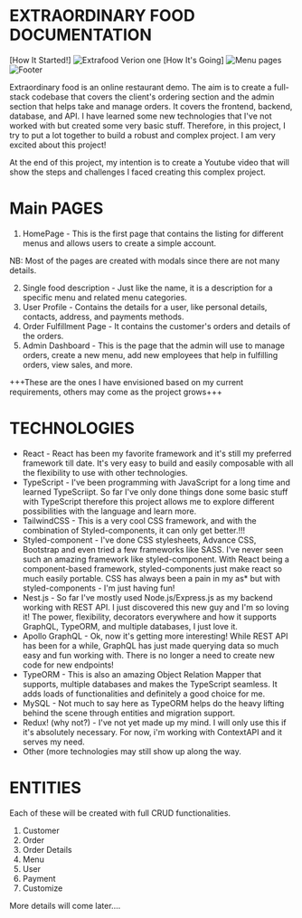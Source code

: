EXTRAORDINARY FOOD DOCUMENTATION
================================
[How It Started!]
![Extrafood Verion one](https://user-images.githubusercontent.com/22541205/132354690-8189ee71-92fb-4093-9365-7d0f4a290209.PNG)
[How It's Going]
![Menu pages](https://user-images.githubusercontent.com/22541205/132354791-7e185d1d-df7e-4e31-a903-d1a0fb24be1a.PNG)
![Footer](https://user-images.githubusercontent.com/22541205/132354882-3e88da2d-e6d9-4a29-a339-780833a6a9b9.PNG)

Extraordinary food is an online restaurant demo. The aim is to create a full-stack codebase that covers the client's ordering section and the admin section that helps take and manage orders. It covers the frontend, backend, database, and API. I have learned some new technologies that I've not worked with but created some very basic stuff. Therefore, in this project, I try to put a lot together to build a robust and complex project. I am very excited about this project!

At the end of this project, my intention is to create a Youtube video that will show the steps and challenges I faced creating this complex project.

Main PAGES
=====
1. HomePage - This is the first page that contains the listing for different menus and allows users to create a simple account.

NB: Most of the pages are created with modals since there are not many details.

2. Single food description - Just like the name, it is a description for a specific menu and related menu categories.
3. User Profile - Contains the details for a user, like personal details, contacts, address, and payments methods.
4. Order Fulfillment Page - It contains the customer's orders and details of the orders.
5. Admin Dashboard - This is the page that the admin will use to manage orders, create a new menu, add new employees that help in fulfilling orders, view sales, and more.

+++These are the ones I have envisioned based on my current requirements, others may come as the project grows+++


TECHNOLOGIES
============
+  React - React has been my favorite framework and it's still my preferred framework till date. It's very easy to build and easily composable with all the flexibility to use with other technologies.
+ TypeScript - I've been programming with JavaScript for a long time and learned TypeScriipt. So far I've only done things done some basic stuff with TypeScript therefore this project allows me to explore different possibilities with the language and learn more.
+ TailwindCSS - This is a very cool CSS framework, and with the combination of Styled-components, it can only get better.!!!
+ Styled-component - I've done CSS stylesheets, Advance CSS, Bootstrap and even tried a few frameworks like SASS. I've never seen such an amazing framework like styled-component. With React being a component-based framework, styled-components just make react so much easily portable. CSS has always been a pain in my as* but with styled-components - I'm just having fun!
+ Nest.js - So far I've mostly used Node.js/Express.js as my backend working with REST API. I just discovered this new guy and I'm so loving it! The power, flexibility, decorators everywhere and how it supports GraphQL, TypeORM, and multiple databases, I just love it.
+ Apollo GraphQL -  Ok, now it's getting more interesting! While REST API has been for a while, GraphQL has just made querying data so much easy and fun working with. There is no longer a need to create new code for new endpoints!
+ TypeORM - This is also an amazing Object Relation Mapper that supports, multiple databases and makes the TypeScript seamless. It adds loads of functionalities and definitely a good choice for me.
+ MySQL - Not much to say here as TypeORM helps do the heavy lifting behind the scene through entities and migration support.
+ Redux! (why not?) - I've not yet made up my mind. I will only use this if it's absolutely necessary. For now, i'm working with ContextAPI and it serves my need.
+ Other (more technologies may still show up along the way.

ENTITIES
=======
Each of these will be created with full CRUD functionalities.
1. Customer
2. Order
3. Order Details
4. Menu
5. User
6. Payment
7. Customize

More details will come later....
